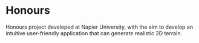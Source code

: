 # Honours
Honours project developed at Napier University, with the aim to develop an intuitive user-friendly application that can generate realistic 2D terrain.

